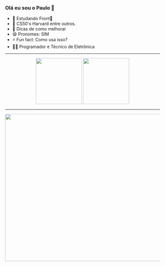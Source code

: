 ### Olá eu sou o Paulo 👋


- 🔭 Estudando Front🐍
- 🌱 CS50's Harvard entre outros.
- 🤔 Dicas de como melhorar
- 😄 Pronomes: SIM
- ⚡ Fun fact: Como usa isso?
- 🐱‍👤 Programador e Técnico de Eletrônica

<hr>

<div align="center">
  <img height="150em" src="https://github-readme-stats.vercel.app/api?username=PauloVGDS&show_icons=true&theme=transparent&include_all_commits=true&count_private=true"/>
  <img height="150em" src="https://github-readme-stats.vercel.app/api/top-langs/?username=PauloVGDS&layout=compact&langs_count=7&theme=transparent"/>
</div>



<hr>

<div align="center">
  <img height="480" width="640" src="https://certificates.cs50.io/f0618911-da7c-4095-aae9-15684868f010.png?size=letter">
</div>
